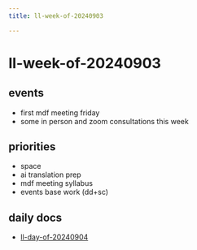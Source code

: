 ```yaml
---
title: ll-week-of-20240903

---
```


# ll-week-of-20240903


## events
* first mdf meeting friday
* some in person and zoom consultations this week

## priorities
* space
* ai translation prep
* mdf meeting syllabus
* events base work (dd+sc)

## daily docs 

* [ll-day-of-20240904](/eQ6s1QroSD23Gs4qGvQK7Q)